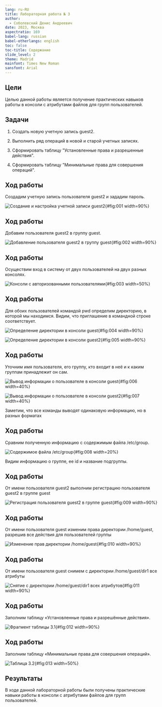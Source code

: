 ```yaml
---
lang: ru-RU
title: Лабораторная работа № 3
author:
  - Соболевский Денис Андреевич
date: 2023, Москва
aspectratio: 169
babel-lang: russian
babel-otherlangs: english
toc: false
toc-title: Содержание
slide_level: 2
theme: Madrid
mainfont: Times New Roman
sansfont: Arial
---
```


## Цели

Целью данной работы является получение практических навыков работы в консоли с атрибутами файлов для групп пользователей.

## Задачи

1. Создать новую учетную запись guest2.

2. Выполнить ряд операций в новой и старой учетных записях.

3. Сформировать таблицу "Установленные права и разрешенные действия".

4. Сформировать таблицу "Минимальные права для совершения операций".

## Ход работы

Создадим учетную запись пользователя guest2 и зададим пароль.

![Создание и настройка учетной записи guest2](image.png){#fig:001 width=90%}

## Ход работы

Добавим пользователя guest2 в группу guest.

![Добавление пользователя guest2 в группу guest](image-1.png){#fig:002 width=90%}

## Ход работы

Осуществим вход в систему от двух пользователей на двух разных консолях.

![Консоли с авторизованными пользователями](image-2.png){#fig:003 width=50%}

## Ход работы

Для обоих пользователей командой pwd определим директорию, в которой мы находимся. Видим, что приглашение в командной строке соответствует.

![Определение директории в консоли guest](image-3.png){#fig:004 width=90%}

![Определение директории в консоли guest2](image-4.png){#fig:005 width=90%}

## Ход работы

Уточним имя пользователя, его группу, кто входит в неё и к каким группам принадлежит он сам.

![Вывод информации о пользователе в консоли guest](image-5.png){#fig:006 width=40%}

![Вывод информации о пользователе в консоли guest2](image-6.png){#fig:007 width=40%}

Заметим, что все команды выводят одинаковую информацию, но в разных форматах

## Ход работы

Сравним полученную информацию с содержимым файла /etc/group.

![Содержимое файла /etc/group](image-7.png){#fig:008 width=20%}

Видим информацию о группе, ее id и название подгруппы.

## Ход работы

От имени пользователя guest2 выполним регистрацию пользователя guest2 в группе guest

![Регистрация пользователя guest2 в группе guest](image-8.png){#fig:009 width=90%}

## Ход работы

От имени пользователя guest изменим права директории /home/guest, разрешив все действия для пользователей группы

![Изменение прав директории /home/guest](image-9.png){#fig:010 width=90%}

## Ход работы

От имени пользователя guest снимем с директории /home/guest/dir1 все атрибуты

![Снятие с директории /home/guest/dir1 всех атрибутов](image-10.png){#fig:011 width=90%}

## Ход работы

Заполним таблицу «Установленные права и разрешённые действия».

![Фрагмент таблицы 3.1](image-11.png){#fig:012 width=90%}

## Ход работы

Заполним таблицу «Минимальные права для совершения операций».

![Таблица 3.2](image-12.png){#fig:013 width=50%}

## Результаты

В ходе данной лабораторной работы были получены практические навыки работы в консоли с атрибутами файлов для групп пользователей.
